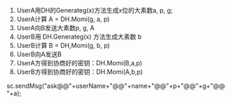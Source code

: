 ﻿1. UserA用DH的Generateg(x)方法生成x位的大素数a, p, g;
2. UserA计算 A = DH.Momi(g, a, p) 
2. UserA向B发送大素数p, g, A
3. UserB用 DH.Generateg(x) 方法生成大素数 b
4. UserB计算 B = DH,Momi(g, b, p)
4. UserB向A发送B
5. UserA方得到协商好的密钥：DH.Momi(B,a,p)
6. UserB方得到协商好的密钥：DH.Momi(A,b,p)

sc.sendMsg("ask@@"+userName+"@@"+name+"@@"+p+"@@"+g+"@@"+a);

